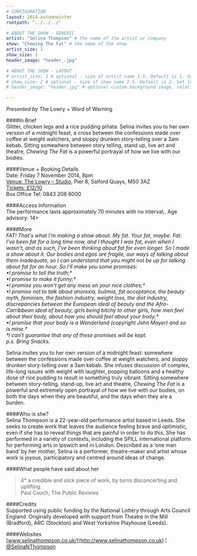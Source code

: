 ```yaml
---
# CONFIGURATION
layout: 2014-autumnwinter
rootpath: "../../../"

# ABOUT THE SHOW - GENERIC
artist: "Selina Thompson" # the name of the artist or company
show: "Chewing The Fat" # the name of the show
artist_size: 1
show_size: 2
header_image: "header_.jpg"

# ABOUT THE SHOW - LAYOUT
# artist_size: 1 # optional - size of artist name 1-5. Default is 1. Set longer names to lower values
# show_size: 2 # optional - size of show name 2-5. Default is 2. Set longer names to lower values
# header_image: "header.jpg" # optional custom background image, relative to current page

---
```

*Presented by* The Lowry + Word of Warning      
       
####In Brief      
Glitter, chicken legs and a rice pudding piñata: Selina invites you to her own version of a midnight feast, a cross between the confessions made over coffee at weight watchers, and sloppy drunken story-telling over a 3am kebab. Sitting somewhere between story telling, stand up, live art and theatre, *Chewing The Fat* is a powerful portrayal of how we live with our bodies.      
        
####Venue + Booking Details    
Date: Friday 7 November 2014, 8pm     
[Venue: The Lowry – Studio](http://www.thelowry.com/plan-your-visit/getting-here), Pier 8, Salford Quays, M50 3AZ    
[Tickets: £12/10](http://www.thelowry.com/event/chewing-the-fat)        
Box Office Tel: 0843 208 6000        
        
####Access Information        
The performance lasts approximately 70 minutes with no interval;. Age advisory: 14+        
       
####More            
*FAT! That's what I'm making a show about. My fat. Your fat, maybe. Fat. I've been fat for a long time now, and I thought I was fat, even when I wasn't, and as such, I've been thinking about fat for even longer. So I made a show about it. Our bodies and egos are fragile, our ways of talking about them inadequate, so I can understand that you might not be up for talking about fat for an hour. So I'll make you some promises:*       
*•I promise to tell the truth;†*        
*•I promise to make it funny;†*        
*•I promise you won't get any mess on your nice clothes;†*        
*•I promise not to talk about anorexia, bulimia, fat acceptance, the beauty myth, feminism, the fashion industry, weight loss, the diet industry, discrepancies between the European ideal of beauty and the Afro-Carribbean ideal of beauty, girls being bitchy to other girls, how men feel about their body, about how you should feel about your body;†*        
*•I promise that your body is a Wonderland (copyright John Mayer) and so is mine.†*       
*†I can't guarantee that any of these promises will be kept.*        
*p.s. Bring Snacks.*        
        
Selina invites you to her own version of a midnight feast: somewhere between the confessions made over coffee at weight watchers, and sloppy drunken story-telling over a 3am kebab. She infuses discussion of complex, life-long issues with weight with laughter, popping balloons and a healthy dose of rice pudding to result in something truly vibrant. Sitting somewhere between story-telling, stand-up, live art and theatre, *Chewing The Fat* is a powerful and extremely open portrayal of how we live with our bodies, on both the days when they are beautiful, and the days when they are a burden.          
             
####Who is she?    
Selina Thompson is a 22-year-old performance artist based in Leeds. She seeks to create work that leaves the audience feeling brave and optimistic, even if she has to reveal things that are painful in order to do this. She has performed in a variety of contexts, including the SPILL international platform for performing arts in Ipswich and in London. Described as a ‘one man band’ by her mother, Selina is a performer, theatre-maker and artist whose work is joyous, participatory and centred around ideas of change.       
        
####What people have said about her         
>4\* a credible and slick piece of work, by turns disconcerting and uplifting.<br>Paul Couch, The Public Reviews        
        
####Credits    
Supported using public funding by the National Lottery through Arts Council England. Originally developed with support from Theatre in the Mill (Bradford), ARC (Stockton) and West Yorkshire Playhouse (Leeds).        
          
####Websites        
[www.selinathompson.co.uk/](http://www.selinathompson.co.uk) ¦ [@SelinaNThompson](http://twitter.com/SelinaNThompson)
